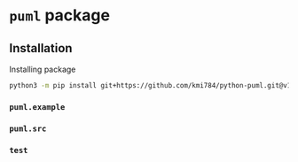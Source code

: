 # `puml` package

## Installation
Installing package
~~~sh
python3 -m pip install git+https://github.com/kmi784/python-puml.git@v1.2.0
~~~

### `puml.example`

### `puml.src` 

### `test` 
